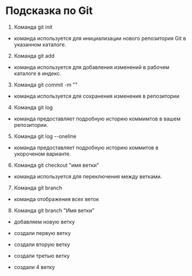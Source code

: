 # Подсказка по Git

1. Команда git init

* команда используется для инициализации нового репозитория Git в указанном каталоге.

2. Команда git add

* команда используется для добавления изменений в рабочем каталоге в индекс.

3. Команда git commit -m ""

* команда используется для сохранения изменения в репозитории

4. Команда git log

* команда предоставляет подробную историю коммимтов в вашем репозитории. 

5. Команда git log --oneline

* команда предоставляет подробную историю коммитов в укороченом варианте.

6. Команда git checkout "имя ветки"

* команда используется для переключения между ветками.

7. Команда git branch

* команда отображения всех веток

8. Команда git branch "Имя ветки"

* добавляем новую ветку

* создали первую ветку

* создали вторую ветку

* создали третью ветку

* создали 4 ветку

